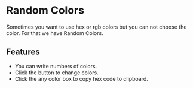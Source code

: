 # Random Colors

Sometimes you want to use hex or rgb colors but you can not choose the color. For that we have Random Colors.

## Features

- You can write numbers of colors.
- Click the button to change colors.
- Click the any color box to copy hex code to clipboard.
